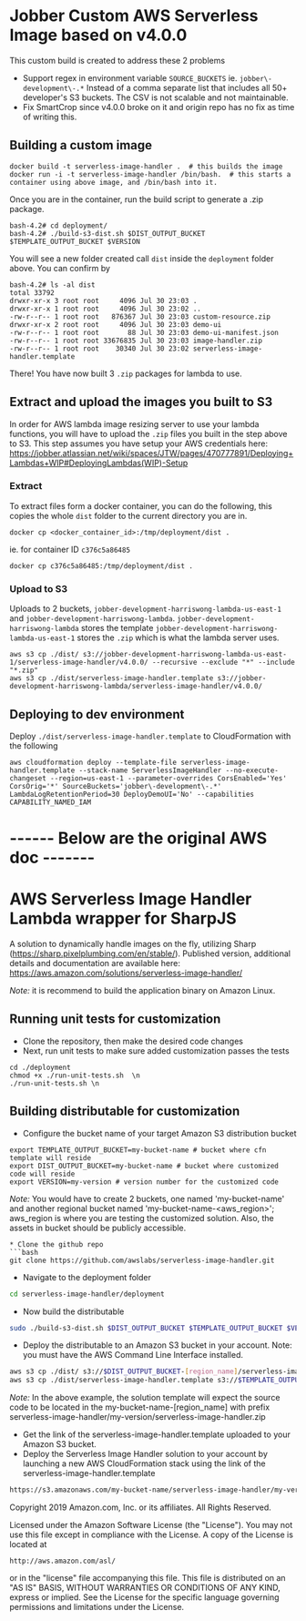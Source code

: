 # Jobber Custom AWS Serverless Image based on v4.0.0
This custom build is created to address these 2 problems
- Support regex in environment variable `SOURCE_BUCKETS` ie. `jobber\-development\-.*` Instead of a comma separate list that includes all 50+ developer's S3 buckets. The CSV is not scalable and not maintainable.
- Fix SmartCrop since v4.0.0 broke on it and origin repo has no fix as time of writing this.

## Building a custom image
```
docker build -t serverless-image-handler .  # this builds the image
docker run -i -t serverless-image-handler /bin/bash.  # this starts a container using above image, and /bin/bash into it.
```

Once you are in the container, run the build script to generate a .zip package.
```
bash-4.2# cd deployment/
bash-4.2# ./build-s3-dist.sh $DIST_OUTPUT_BUCKET $TEMPLATE_OUTPUT_BUCKET $VERSION
```
You will see a new folder created call `dist` inside the `deployment` folder above. You can confirm by
```
bash-4.2# ls -al dist
total 33792
drwxr-xr-x 3 root root     4096 Jul 30 23:03 .
drwxr-xr-x 1 root root     4096 Jul 30 23:02 ..
-rw-r--r-- 1 root root   876367 Jul 30 23:03 custom-resource.zip
drwxr-xr-x 2 root root     4096 Jul 30 23:03 demo-ui
-rw-r--r-- 1 root root       88 Jul 30 23:03 demo-ui-manifest.json
-rw-r--r-- 1 root root 33676835 Jul 30 23:03 image-handler.zip
-rw-r--r-- 1 root root    30340 Jul 30 23:02 serverless-image-handler.template
```
There! You have now built 3 `.zip` packages for lambda to use.

## Extract and upload the images you built to S3
In order for AWS lambda image resizing server to use your lambda functions, you will have to upload the `.zip` files you built in the step above to S3. This step assumes you have setup your AWS credentials here: https://jobber.atlassian.net/wiki/spaces/JTW/pages/470777891/Deploying+Lambdas+WIP#DeployingLambdas(WIP)-Setup

### Extract
To extract files form a docker container, you can do the following, this copies the whole `dist` folder to the current directory you are in.
```
docker cp <docker_container_id>:/tmp/deployment/dist .
```
ie. for container ID `c376c5a86485`
```
docker cp c376c5a86485:/tmp/deployment/dist .
```

### Upload to S3
Uploads to 2 buckets, `jobber-development-harriswong-lambda-us-east-1` and `jobber-development-harriswong-lambda`.
`jobber-development-harriswong-lambda` stores the template
`jobber-development-harriswong-lambda-us-east-1` stores the `.zip` which is what the lambda server uses.
```
aws s3 cp ./dist/ s3://jobber-development-harriswong-lambda-us-east-1/serverless-image-handler/v4.0.0/ --recursive --exclude "*" --include "*.zip"
aws s3 cp ./dist/serverless-image-handler.template s3://jobber-development-harriswong-lambda/serverless-image-handler/v4.0.0/
```

## Deploying to dev environment
Deploy `./dist/serverless-image-handler.template` to CloudFormation with the following
```
aws cloudformation deploy --template-file serverless-image-handler.template --stack-name ServerlessImageHandler --no-execute-changeset --region=us-east-1 --parameter-overrides CorsEnabled='Yes' CorsOrig='*' SourceBuckets='jobber\-development\-.*' LambdaLogRetentionPeriod=30 DeployDemoUI='No' --capabilities CAPABILITY_NAMED_IAM
```


# ------ Below are the original AWS doc -------

# AWS Serverless Image Handler Lambda wrapper for SharpJS
A solution to dynamically handle images on the fly, utilizing Sharp (https://sharp.pixelplumbing.com/en/stable/).
Published version, additional details and documentation are available here: https://aws.amazon.com/solutions/serverless-image-handler/

_Note:_ it is recommend to build the application binary on Amazon Linux.

## Running unit tests for customization
* Clone the repository, then make the desired code changes
* Next, run unit tests to make sure added customization passes the tests
```
cd ./deployment
chmod +x ./run-unit-tests.sh  \n
./run-unit-tests.sh \n
```

## Building distributable for customization
* Configure the bucket name of your target Amazon S3 distribution bucket
```
export TEMPLATE_OUTPUT_BUCKET=my-bucket-name # bucket where cfn template will reside
export DIST_OUTPUT_BUCKET=my-bucket-name # bucket where customized code will reside
export VERSION=my-version # version number for the customized code
```
_Note:_ You would have to create 2 buckets, one named 'my-bucket-name' and another regional bucket named 'my-bucket-name-<aws_region>'; aws_region is where you are testing the customized solution. Also, the assets  in bucket should be publicly accessible.

```
* Clone the github repo
```bash
git clone https://github.com/awslabs/serverless-image-handler.git
```

* Navigate to the deployment folder
```bash
cd serverless-image-handler/deployment
```

* Now build the distributable
```bash
sudo ./build-s3-dist.sh $DIST_OUTPUT_BUCKET $TEMPLATE_OUTPUT_BUCKET $VERSION
```

* Deploy the distributable to an Amazon S3 bucket in your account. Note: you must have the AWS Command Line Interface installed.
```bash
aws s3 cp ./dist/ s3://$DIST_OUTPUT_BUCKET-[region_name]/serverless-image-handler/$VERSION/ --recursive --exclude "*" --include "*.zip"
aws s3 cp ./dist/serverless-image-handler.template s3://$TEMPLATE_OUTPUT_BUCKET/serverless-image-handler/$VERSION/
```
_Note:_ In the above example, the solution template will expect the source code to be located in the my-bucket-name-[region_name] with prefix serverless-image-handler/my-version/serverless-image-handler.zip

* Get the link of the serverless-image-handler.template uploaded to your Amazon S3 bucket.
* Deploy the Serverless Image Handler solution to your account by launching a new AWS CloudFormation stack using the link of the serverless-image-handler.template
```bash
https://s3.amazonaws.com/my-bucket-name/serverless-image-handler/my-version/serverless-image-handler.template
```

Copyright 2019 Amazon.com, Inc. or its affiliates. All Rights Reserved.

Licensed under the Amazon Software License (the "License"). You may not use this file except in compliance with the License. A copy of the License is located at

    http://aws.amazon.com/asl/

or in the "license" file accompanying this file. This file is distributed on an "AS IS" BASIS, WITHOUT WARRANTIES OR CONDITIONS OF ANY KIND, express or implied. See the License for the specific language governing permissions and limitations under the License.
